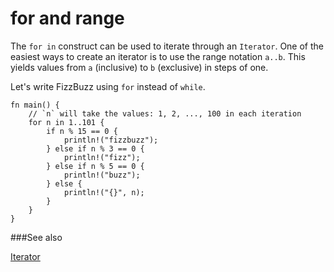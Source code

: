 # for and range

The `for in` construct can be used to iterate through an `Iterator`. 
One of the easiest ways to create an iterator is to use the range
notation `a..b`. This yields values from `a` (inclusive) to `b` 
(exclusive) in steps of one.

Let's write FizzBuzz using `for` instead of `while`.

```rust,editable
fn main() {
    // `n` will take the values: 1, 2, ..., 100 in each iteration
    for n in 1..101 {
        if n % 15 == 0 {
            println!("fizzbuzz");
        } else if n % 3 == 0 {
            println!("fizz");
        } else if n % 5 == 0 {
            println!("buzz");
        } else {
            println!("{}", n);
        }
    }
}
```

###See also

[Iterator][iter]

[iter]: /trait/iter.html